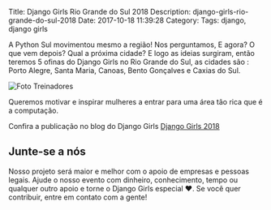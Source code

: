 Title: Django Girls Rio Grande do Sul 2018
Description: django-girls-rio-grande-do-sul-2018
Date: 2017-10-18 11:39:28
Category:
Tags: django, django girls



A Python Sul movimentou mesmo a região! Nos perguntamos, E agora? O que vem depois? Qual a próxima cidade?
E logo as ideias surgiram, então teremos 5 ofinas do Django Girls no Rio Grande do Sul, as cidades são : Porto Alegre, Santa Maria, Canoas, Bento Gonçalves e Caxias do Sul.

![Foto Treinadores]({filename}/images/DG/36982957166_e3ff38ffbf_z.jpg)

Queremos motivar e inspirar mulheres a entrar para uma área tão rica que é a computação.

Confira a publicação no blog do Django Girls [Django Girls 2018](http://blog.djangogirls.org/post/166221911403/django-girls-rio-grande-do-sul)

## Junte-se a nós

Nosso projeto será maior e melhor com o apoio de empresas e pessoas legais.
Ajude o nosso evento com dinheiro, conhecimento, tempo ou qualquer outro apoio e torne o Django Girls especial ❤️.
Se você quer contribuir, entre em contato com a gente!
